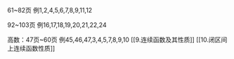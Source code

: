 61~82页
例1,2,4,5,6,7,8,9,11,12

92~103页
例16,17,18,19,20,21,22,24

高数：47页~60页
例45,46,47,3,4,5,7,8,9,10
[[9.连续函数及其性质]]
[[10.闭区间上连续函数性质]]